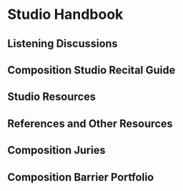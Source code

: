# Studio Handbook

## Listening Discussions

## Composition Studio Recital Guide

## Studio Resources

## References and Other Resources

## Composition Juries

## Composition Barrier Portfolio
